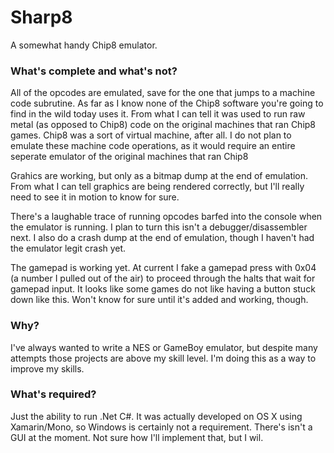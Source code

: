 # Sharp8

A somewhat handy Chip8 emulator.

### What's complete and what's not?
All of the opcodes are emulated, save for the one that jumps to a machine code subrutine.  As far as I know none of the Chip8 software you're going to find in the wild today uses it.  From what I can tell it was used to run raw metal (as opposed to Chip8) code on the original machines that ran Chip8 games.  Chip8 was a sort of virtual machine, after all.  I do not plan to emulate these machine code operations, as it would require an entire seperate emulator of the original machines that ran Chip8

Grahics are working, but only as a bitmap dump at the end of emulation.  From what I can tell graphics are being rendered correctly, but I'll really need to see it in motion to know for sure.

There's a laughable trace of running opcodes barfed into the console when the emulator is running.  I plan to turn this isn't a debugger/disassembler next.  I also do a crash dump at the end of emulation, though I haven't had the emulator legit crash yet.

The gamepad is working yet.  At current I fake a gamepad press with 0x04 (a number I pulled out of the air) to proceed through the halts that wait for gamepad input.  It looks like some games do not like having a button stuck down like this.  Won't know for sure until it's added and working, though.

### Why?
I've always wanted to write a NES or GameBoy emulator, but despite many attempts those projects are above my skill level.  I'm doing this as a way to improve my skills.

### What's required?
Just the ability to run .Net C#.  It was actually developed on OS X using Xamarin/Mono, so Windows is certainly not a requirement.  There's isn't a GUI at the moment.  Not sure how I'll implement that, but I wil.
